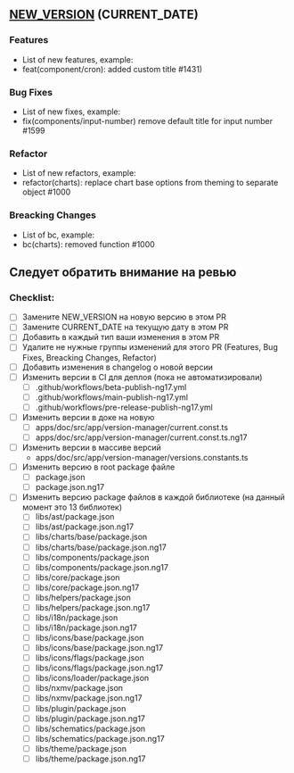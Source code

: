 ## [NEW_VERSION](https://github.com/zyfra/Prizm) (CURRENT_DATE)

### Features

- List of new features, example:
- feat(component/cron): added custom title #1431)

### Bug Fixes

- List of new fixes, example:
- fix(components/input-number) remove default title for input number #1599

### Refactor

- List of new refactors, example:
- refactor(charts): replace chart base options from theming to separate object #1000

### Breacking Changes

- List of bc, example:
- bc(charts): removed function #1000

## Следует обратить внимание на ревью

### Checklist:

- [ ] Замените NEW_VERSION на новую версию в этом PR
- [ ] Замените CURRENT_DATE на текущую дату в этом PR
- [ ] Добавить в каждый тип ваши изменения в этом PR
- [ ] Удалите не нужные группы изменений для этого PR (Features, Bug Fixes, Breacking Changes, Refactor)
- [ ] Добавить изменения в changelog о новой версии
- [ ] Изменить версии в CI для деплоя (пока не автоматизировали)
  - [ ] .github/workflows/beta-publish-ng17.yml
  - [ ] .github/workflows/main-publish-ng17.yml
  - [ ] .github/workflows/pre-release-publish-ng17.yml
- [ ] Изменить версии в доке на новую
  - [ ] apps/doc/src/app/version-manager/current.const.ts
  - [ ] apps/doc/src/app/version-manager/current.const.ts.ng17
- [ ] Изменить версии в массиве версий
  - apps/doc/src/app/version-manager/versions.constants.ts
- [ ] Изменить версию в root package файле
  - [ ] package.json
  - [ ] package.json.ng17
- [ ] Изменить версию package файлов в каждой библиотеке (на данный момент это 13 библиотек)
  - [ ] libs/ast/package.json
  - [ ] libs/ast/package.json.ng17
  - [ ] libs/charts/base/package.json
  - [ ] libs/charts/base/package.json.ng17
  - [ ] libs/components/package.json
  - [ ] libs/components/package.json.ng17
  - [ ] libs/core/package.json
  - [ ] libs/core/package.json.ng17
  - [ ] libs/helpers/package.json
  - [ ] libs/helpers/package.json.ng17
  - [ ] libs/i18n/package.json
  - [ ] libs/i18n/package.json.ng17
  - [ ] libs/icons/base/package.json
  - [ ] libs/icons/base/package.json.ng17
  - [ ] libs/icons/flags/package.json
  - [ ] libs/icons/flags/package.json.ng17
  - [ ] libs/icons/loader/package.json
  - [ ] libs/nxmv/package.json
  - [ ] libs/nxmv/package.json.ng17
  - [ ] libs/plugin/package.json
  - [ ] libs/plugin/package.json.ng17
  - [ ] libs/schematics/package.json
  - [ ] libs/schematics/package.json.ng17
  - [ ] libs/theme/package.json
  - [ ] libs/theme/package.json.ng17
